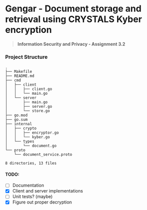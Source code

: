 # Gengar - Document storage and retrieval using CRYSTALS Kyber encryption

> #### Information Security and Privacy - Assignment 3.2

### Project Structure

```
.
├── Makefile
├── README.md
├── cmd
│   ├── client
│   │   ├── client.go
│   │   └── main.go
│   └── server
│       ├── main.go
│       ├── server.go
│       └── store.go
├── go.mod
├── go.sum
├── internal
│   ├── crypto
│   │   ├── encryptor.go
│   │   └── kyber.go
│   └── types
│       └── document.go
└── proto
    └── document_service.proto

8 directories, 13 files

```

#### TODO:
- [ ] Documentation
- [x] Client and server implementations
- [ ] Unit tests? (maybe)
- [x] Figure out proper decryption
